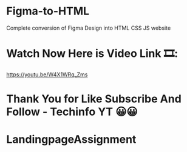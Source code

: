 # Figma-to-HTML
Complete conversion of Figma Design into HTML CSS JS website

# Watch Now Here is Video Link 🎞:
https://youtu.be/W4X1WRq_Zms

# Thank You for Like Subscribe And Follow - Techinfo YT 😀😀
# LandingpageAssignment
